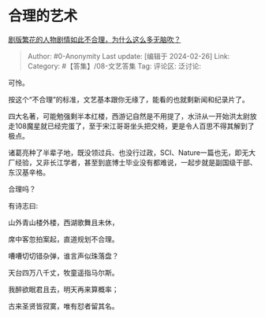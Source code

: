# 合理的艺术
[剧版繁花的人物剧情如此不合理，为什么这么多无脑吹？](https://www.zhihu.com/question/638128875/answer/3406939861)

> Author: #0-Anonymity
> Last update: [编辑于 2024-02-26]
> Link:
> Category: #【答集】/08-文艺答集 
> Tag: 
> 评论区:
> 泛讨论:

可怜。

按这个“不合理”的标准，文艺基本跟你无缘了，能看的也就剩新闻和纪录片了。

四大名著，可能勉强剩半本红楼，西游记自然是不用提了，水浒从一开始洪太尉放走108魔星就已经完蛋了，至于宋江哥哥坐头把交椅，更是令人百思不得其解到了极点。

诸葛亮种了半辈子地，既没领过兵、也没行过政，SCI、Nature一篇也无，即无大厂经验，又非长江学者，甚至到底博士毕业没有都难说，一起步就是副国级干部、东汉基辛格。

合理吗？

有诗志曰:

山外青山楼外楼，西湖歌舞且未休，

席中客忽拍案起，直道规划不合理。

嘈嘈切切错杂弹，谁言声似珠落盘？

天台四万八千丈，牧童遥指马尔斯。

我醉欲眠君且去，明天再来算概率；

古来圣贤皆寂寞，唯有怼者留其名。